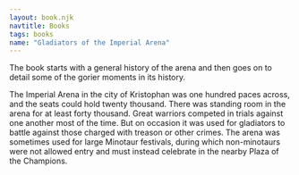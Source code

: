 ```yaml
---
layout: book.njk
navtitle: Books
tags: books
name: "Gladiators of the Imperial Arena"
---
```

The book starts with a general history of the arena and then goes on to detail some of the gorier moments in its history.  

The Imperial Arena in the city of Kristophan was one hundred paces across, and the seats could hold twenty thousand. There was standing room in the arena for at least forty thousand. Great warriors competed in trials against one another most of the time. But on occasion it was used for gladiators to battle against those charged with treason or other crimes. The arena was sometimes used for large Minotaur festivals, during which non-minotaurs were not allowed entry and must instead celebrate in the nearby Plaza of the Champions.